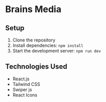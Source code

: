 # Brains Media

## Setup

1. Clone the repository
2. Install dependencies: `npm install` 
4. Start the development server: `npm run dev`
 

## Technologies Used

- React.js 
- Tailwind CSS
- Swiper js
- React Icons  
